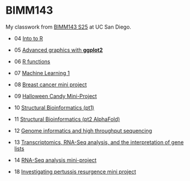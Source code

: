 # BIMM143
My classwork from [BIMM143 S25](https://bioboot.github.io/bimm143_S25/) at UC San Diego.

- 04 [Into to R](https://github.com/jeeny119/bimm143_github/blob/main/Class04/Class04.md) 

- 05 [Advanced graphics with **ggplot2**](https://github.com/jeeny119/bimm143_github/blob/main/Class05/class05.md)

- 06 [R functions](https://github.com/jeeny119/bimm143_github/blob/main/Class06/Class06.md)

- 07 [Machine Learning 1](https://github.com/jeeny119/bimm143_github/blob/main/Class07/Class7.md)

- 08 [Breast cancer mini project](https://github.com/jeeny119/bimm143_github/blob/main/Class08/Class8.md)

- 09 [Halloween Candy Mini-Project](https://github.com/jeeny119/bimm143_github/blob/main/Class09/Class9.md)

- 10 [Structural Bioinformatics (pt1)](https://github.com/jeeny119/bimm143_github/blob/main/Class010/Class10.md)

- 11 [Structural Bioinformatics (pt2 AlphaFold)](https://github.com/jeeny119/bimm143_github/blob/main/Class010/Class11_pt2.md)

- 12 [Genome informatics and high throughput sequencing](https://github.com/jeeny119/bimm143_github/blob/main/Class012/Class12.md)

- 13 [Transcriptomics, RNA-Seq analysis, and the interpretation of gene lists](https://github.com/jeeny119/bimm143_github/blob/main/Class013/Class13.md)

- 14 [RNA-Seq analysis mini-project](https://github.com/jeeny119/bimm143_github/blob/main/Class014/Class14.md)

- 18 [Investigating pertussis resurgence mini project](https://github.com/jeeny119/bimm143_github/blob/main/Class018/class18.md)





